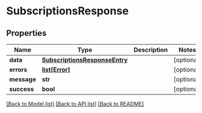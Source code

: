 # SubscriptionsResponse

## Properties

| Name        | Type                                                            | Description | Notes      |
| ----------- | --------------------------------------------------------------- | ----------- | ---------- |
| **data**    | [**SubscriptionsResponseEntry**](SubscriptionsResponseEntry.md) |             | [optional] |
| **errors**  | [**list[Error]**](Error.md)                                     |             | [optional] |
| **message** | **str**                                                         |             | [optional] |
| **success** | **bool**                                                        |             | [optional] |

[[Back to Model list]](../README.md#documentation-for-models) [[Back to API list]](../README.md#documentation-for-api-endpoints) [[Back to README]](../README.md)
